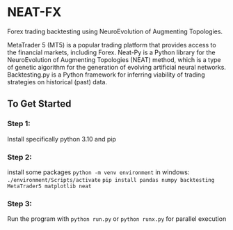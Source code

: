 # NEAT-FX
Forex trading backtesting using NeuroEvolution of Augmenting Topologies. 

MetaTrader 5 (MT5) is a popular trading platform that provides access to the financial markets, including Forex. Neat-Py is a Python library for the NeuroEvolution of Augmenting Topologies (NEAT) method, which is a type of genetic algorithm for the generation of evolving artificial neural networks. Backtesting.py is a Python framework for inferring viability of trading strategies on historical (past) data.

## To Get Started

### Step 1:
Install specifically python 3.10 and pip

### Step 2:
install some packages
```python -m venv environment```
in windows:
```./environment/Scripts/activate```
```pip install pandas numpy backtesting MetaTrader5 matplotlib neat```

### Step 3:
Run the program with 
```python run.py``` or ```python runx.py``` for parallel execution
